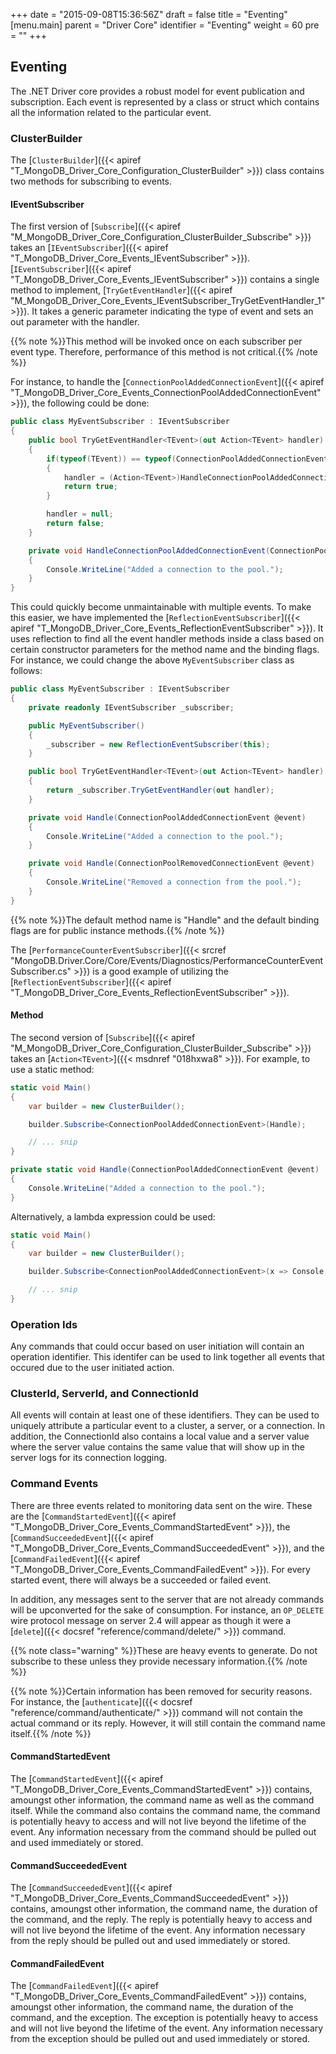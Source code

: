 +++
date = "2015-09-08T15:36:56Z"
draft = false
title = "Eventing"
[menu.main]
  parent = "Driver Core"
  identifier = "Eventing"
  weight = 60
  pre = "<i class='fa'></i>"
+++

## Eventing

The .NET Driver core provides a robust model for event publication and subscription. Each event is represented by a class or struct which contains all the information related to the particular event.


### ClusterBuilder

The [`ClusterBuilder`]({{< apiref "T_MongoDB_Driver_Core_Configuration_ClusterBuilder" >}}) class contains two methods for subscribing to events.


#### IEventSubscriber

The first version of [`Subscribe`]({{< apiref "M_MongoDB_Driver_Core_Configuration_ClusterBuilder_Subscribe" >}}) takes an [`IEventSubscriber`]({{< apiref "T_MongoDB_Driver_Core_Events_IEventSubscriber" >}}). [`IEventSubscriber`]({{< apiref "T_MongoDB_Driver_Core_Events_IEventSubscriber" >}}) contains a single method to implement, [`TryGetEventHandler`]({{< apiref "M_MongoDB_Driver_Core_Events_IEventSubscriber_TryGetEventHandler_1" >}}). It takes a generic parameter indicating the type of event and sets an out parameter with the handler. 

{{% note %}}This method will be invoked once on each subscriber per event type. Therefore, performance of this method is not critical.{{% /note %}}

For instance, to handle the [`ConnectionPoolAddedConnectionEvent`]({{< apiref "T_MongoDB_Driver_Core_Events_ConnectionPoolAddedConnectionEvent" >}}), the following could be done:

```csharp
public class MyEventSubscriber : IEventSubscriber
{
    public bool TryGetEventHandler<TEvent>(out Action<TEvent> handler)
    {
    	if(typeof(TEvent)) == typeof(ConnectionPoolAddedConnectionEvent))
    	{
    		handler = (Action<TEvent>)HandleConnectionPoolAddedConnectionEvent;
    		return true;
    	}

    	handler = null;
    	return false;
	}

	private void HandleConnectionPoolAddedConnectionEvent(ConnectionPoolAddedConnectionEvent @event)
	{
		Console.WriteLine("Added a connection to the pool.");
	}
}
```

This could quickly become unmaintainable with multiple events. To make this easier, we have implemented the [`ReflectionEventSubscriber`]({{< apiref "T_MongoDB_Driver_Core_Events_ReflectionEventSubscriber" >}}). It uses reflection to find all the event handler methods inside a class based on certain constructor parameters for the method name and the binding flags. For instance, we could change the above `MyEventSubscriber` class as follows:

```csharp
public class MyEventSubscriber : IEventSubscriber
{
	private readonly IEventSubscriber _subscriber;

	public MyEventSubscriber()
	{
		_subscriber = new ReflectionEventSubscriber(this);
	}

    public bool TryGetEventHandler<TEvent>(out Action<TEvent> handler)
    {
    	return _subscriber.TryGetEventHandler(out handler);
	}

	private void Handle(ConnectionPoolAddedConnectionEvent @event)
	{
		Console.WriteLine("Added a connection to the pool.");
	}

	private void Handle(ConnectionPoolRemovedConnectionEvent @event)
	{
		Console.WriteLine("Removed a connection from the pool.");
	}
}
```

{{% note %}}The default method name is "Handle" and the default binding flags are for public instance methods.{{% /note %}}

The [`PerformanceCounterEventSubscriber`]({{< srcref "MongoDB.Driver.Core/Core/Events/Diagnostics/PerformanceCounterEventSubscriber.cs" >}}) is a good example of utilizing the [`ReflectionEventSubscriber`]({{< apiref "T_MongoDB_Driver_Core_Events_ReflectionEventSubscriber" >}}).


#### Method

The second version of [`Subscribe`]({{< apiref "M_MongoDB_Driver_Core_Configuration_ClusterBuilder_Subscribe" >}}) takes an [`Action<TEvent>`]({{< msdnref "018hxwa8" >}}). For example, to use a static method:

```csharp
static void Main() 
{
	var builder = new ClusterBuilder();

	builder.Subscribe<ConnectionPoolAddedConnectionEvent>(Handle);

	// ... snip
}

private static void Handle(ConnectionPoolAddedConnectionEvent @event)
{
    Console.WriteLine("Added a connection to the pool.");
}
```

Alternatively, a lambda expression could be used:

```csharp
static void Main() 
{
	var builder = new ClusterBuilder();

	builder.Subscribe<ConnectionPoolAddedConnectionEvent>(x => Console.WriteLine("Added a connection to the pool."));

	// ... snip
}
```


### Operation Ids

Any commands that could occur based on user initiation will contain an operation identifier. This identifer can be used to link together all events that occured due to the user initiated action.


### ClusterId, ServerId, and ConnectionId

All events will contain at least one of these identifiers. They can be used to uniquely attribute a particular event to a cluster, a server, or a connection. In addition, the ConnectionId also contains a local value and a server value where the server value contains the same value that will show up in the server logs for its connection logging.


### Command Events

There are three events related to monitoring data sent on the wire. These are the [`CommandStartedEvent`]({{< apiref "T_MongoDB_Driver_Core_Events_CommandStartedEvent" >}}), the [`CommandSucceededEvent`]({{< apiref "T_MongoDB_Driver_Core_Events_CommandSucceededEvent" >}}), and the [`CommandFailedEvent`]({{< apiref "T_MongoDB_Driver_Core_Events_CommandFailedEvent" >}}). For every started event, there will always be a succeeded or failed event.

In addition, any messages sent to the server that are not already commands will be upconverted for the sake of consumption. For instance, an `OP_DELETE` wire protocol message on server 2.4 will appear as though it were a [`delete`]({{< docsref "reference/command/delete/" >}}) command.

{{% note class="warning" %}}These are heavy events to generate. Do not subscribe to these unless they provide necessary information.{{% /note %}}

{{% note %}}Certain information has been removed for security reasons. For instance, the [`authenticate`]({{< docsref "reference/command/authenticate/" >}}) command will not contain the actual command or its reply. However, it will still contain the command name itself.{{% /note %}}


#### CommandStartedEvent

The [`CommandStartedEvent`]({{< apiref "T_MongoDB_Driver_Core_Events_CommandStartedEvent" >}}) contains, amoungst other information, the command name as well as the command itself. While the command also contains the command name, the command is potentially heavy to access and will not live beyond the lifetime of the event. Any information necessary from the command should be pulled out and used immediately or stored. 


#### CommandSucceededEvent

The [`CommandSucceededEvent`]({{< apiref "T_MongoDB_Driver_Core_Events_CommandSucceededEvent" >}}) contains, amoungst other information, the command name, the duration of the command, and the reply. The reply is potentially heavy to access and will not live beyond the lifetime of the event.  Any information necessary from the reply should be pulled out and used immediately or stored. 


#### CommandFailedEvent

The [`CommandFailedEvent`]({{< apiref "T_MongoDB_Driver_Core_Events_CommandFailedEvent" >}}) contains, amoungst other information, the command name, the duration of the command, and the exception. The exception is potentially heavy to access and will not live beyond the lifetime of the event.  Any information necessary from the exception should be pulled out and used immediately or stored. 